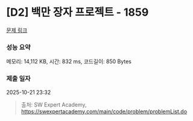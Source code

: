 # [D2] 백만 장자 프로젝트 - 1859 

[문제 링크](https://swexpertacademy.com/main/code/problem/problemDetail.do?contestProbId=AV5LrsUaDxcDFAXc) 

### 성능 요약

메모리: 14,112 KB, 시간: 832 ms, 코드길이: 850 Bytes

### 제출 일자

2025-10-21 23:32



> 출처: SW Expert Academy, https://swexpertacademy.com/main/code/problem/problemList.do